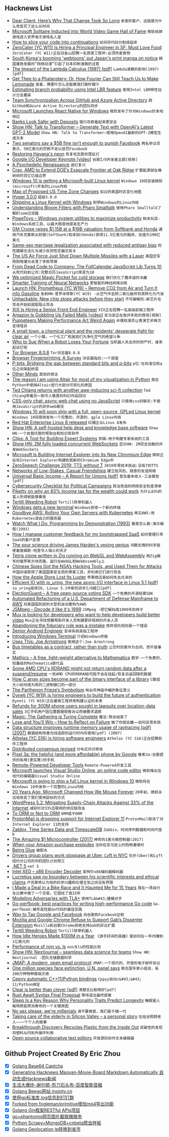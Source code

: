 ## Hacknews List


- [Dear Client, Here’s Why That Change Took So Long](https://www.simplethread.com/dear-client-heres-why-that-change-took-so-long/)  `亲爱的客户，这就是为什么改变花了这么长时间`
- [Microsoft Solitaire Inducted into World Video Game Hall of Fame](https://www.theverge.com/2019/5/6/18530946/microsoft-solitaire-world-video-game-hall-of-fame)  `微软纸牌游戏进入世界电子游戏名人堂`
- [How to slice your code into continuations](https://dpiponi.github.io/cont.html)  `如何将代码分割成延续`
- [ZeroCater (YC W11) Is Hiring a Principal Engineer in SF: Must Love Food](https://zerocater.com/about/careers/?gh_jid=1564864)  `ZeroCater (YC W11)正在旧金山招聘一名首席工程师:必须热爱食物`
- [South Korea&#39;s booming &#39;webtoons&#39; put Japan&#39;s print manga on notice](https://www.japantimes.co.jp/news/2019/05/05/business/tech/south-koreas-booming-webtoons-put-japans-print-manga-notice/)  `韩国蓬勃发展的“网络动漫”引起了日本印刷漫画的注意`
- [The Impact of the Lambda Calculus (1997) [pdf]](http://www-users.mat.umk.pl/~adwid/materialy/doc/church.pdf)  `Lambda演算的影响(1997)[pdf]`
- [Get Thee to a Phalanstery: Or, How Fourier Can Still Teach Us to Make Lemonade](https://publicdomainreview.org/2019/05/01/get-thee-to-a-phalanstery-or-how-fourier-can-still-teach-us-to-make-lemonade/)  `或者，傅里叶怎么还能教我们做柠檬汁`
- [Estimating branch probability using Intel LBR feature](https://easyperf.net/blog/2019/05/06/Estimating-branch-probability)  `使用Intel LBR特性估计分支概率`
- [Team Synchronization Across GitHub and Azure Active Directory](https://github.blog/2019-05-06-team-synchronization-across-github-and-azure-active-directory/)  `跨GitHub和Azure Active Directory的团队同步`
- [Microsoft Launches React Native for Windows](https://techcrunch.com/2019/05/06/microsoft-launches-react-native-for-windows/)  `微软发布了针对Windows的本地响应`
- [Banks Look Safer with Deposits](https://www.bloomberg.com/opinion/articles/2019-05-06/banks-look-safer-with-deposits)  `银行存款看起来更安全`
- [Show HN: Talk to Transformer – Generate Text with OpenAI&#39;s Latest GPT-2 Model](https://talktotransformer.com/)  `Show HN: Talk to Transformer—使用OpenAI最新的GPT-2模型生成文本`
- [Two senators say a $5B fine isn’t enough to punish Facebook](https://arstechnica.com/tech-policy/2019/05/two-senators-say-a-5-billion-fine-isnt-enough-to-punish-facebook/)  `两名参议员表示，50亿美元的罚款不足以惩罚Facebook`
- [Restoring Havana&#39;s neon](http://www.bbc.com/travel/story/20190505-is-havana-getting-a-makeover)  `恢复哈瓦那的霓虹灯`
- [Google I/O Developer Keynote [video]](https://events.google.com/io/)  `谷歌I/O开发者主题[视频]`
- [A Psychedelic Renaissance](https://www.philanthropy.com/article/With-Government-Skittish-About/246170?key=GCZRFFWJmdWfHIIYJmst8JP0M4DTMThB3J8gWMr73DvMQUzdvlnIckIeopOfeeXEQzk0Y0xhRF9fcWRWUGIyYTctTklFRXFZdTRyRVA1aFUwbGdhN0hPUk9tOA)  `迷幻复兴`
- [Cray, AMD to Extend DOE’s Exascale Frontier at Oak Ridge](https://www.hpcwire.com/2019/05/07/cray-amd-exascale-frontier-at-oak-ridge/)  `扩展能源部在橡树岭的百亿亿级边界`
- [Windows 10 is getting a Microsoft-built Linux kernel](https://www.zdnet.com/article/windows-10-is-getting-a-microsoft-built-linux-kernel/)  `Windows 10将安装微软(microsoft)开发的Linux内核`
- [Map of Proposed US Time Zone Changes](https://www.worldtimezone.com/dst_news/dst_news_usa07.html)  `拟议的美国时区变化地图`
- [Hyper 3.0.0](https://github.com/zeit/hyper/releases/tag/3.0.0)  `超级3.0.0`
- [Shipping a Linux Kernel with Windows](https://devblogs.microsoft.com/commandline/shipping-a-linux-kernel-with-windows/)  `附带Windows的Linux内核`
- [Understanding Bloom Filters with Pharo Smalltalk](https://osoco.es/thoughts/2019/05/understanding-bloom-filters-with-pharo-smalltalk/)  `使用Pharo Smalltalk了解Bloom过滤器`
- [PoweToys – Windows system utilities to maximize productivity](https://github.com/microsoft/PowerToys)  `粉末玩具- Windows系统工具，以最大限度地提高生产力`
- [GM Cruise raises $1.15B at a $19B valuation from Softbank and Honda](https://techcrunch.com/2019/05/07/gm-cruise-raises-1-5b-at-a-19b-valuation-from-softbank-and-honda/)  `通用汽车克鲁斯从软银(Softbank)和本田(Honda)获得11.5亿美元的融资，估值为190亿美元`
- [Same-sex marriage legalization associated with reduced antigay bias](https://www.pnas.org/content/116/18/8846)  `同性婚姻合法化与减少反同性恋偏见有关`
- [The US Air Force Just Shot Down Multiple Missiles with a Laser](https://www.thedrive.com/the-war-zone/27795/the-air-force-just-shot-down-multiple-missiles-with-a-laser-destined-for-fighter-aircraft)  `美国空军刚刚用激光击落了多枚导弹`
- [From Dead Code to Company: The FullCalendar JavaScript Lib Turns 10](https://fullcalendar.io/blog/2019/05/fullcalendar-turns-10)  `从死代码到公司:完整日历JavaScript库变为10`
- [We optimized Magic Pocket for cold storage](https://blogs.dropbox.com/tech/2019/05/how-we-optimized-magic-pocket-for-cold-storage/)  `我们优化了魔术袋的冷藏`
- [Smarter Training of Neural Networks](https://www.csail.mit.edu/news/smarter-training-neural-networks)  `更智能的神经网络训练`
- [Launch HN: Prometheus (YC W19) – Remove CO2 from Air and Turn It into Gasoline](item?id=19842240)  `发射HN:普罗米修斯(YC W19) -从空气中去除二氧化碳并将其转化为汽油`
- [Unhackable: New chip stops attacks before they start](https://news.umich.edu/unhackable-new-chip-stops-attacks-before-they-start/)  `不可破解的:新芯片在攻击开始前就能阻止攻击`
- [XIX Is Hiring a Senior Front End Engineer](http://www.indeed.com/job/senior-front-end-developer-4a95dc557dabbc39)  `XIX正在招聘一名高级前端工程师`
- [Amazon Is Gobbling Up Failed Malls [video]](https://www.wsj.com/video/why-amazon-is-gobbling-up-failed-malls/FC3559FE-945E-447C-8837-151C31D69127.html)  `亚马逊正在吞并失败的商场[视频]`
- [Puppeteers Making Performance Art Weird Again](https://www.artsy.net/article/artsy-editorial-punk-puppeteers-making-performance-art-weird)  `木偶戏演员让表演艺术再次变得怪异`
- [A small town, a chemical plant and the residents&#39; desperate fight for clear air](https://www.theguardian.com/us-news/ng-interactive/2019/may/06/cancertown-louisana-reserve-special-report)  `一个小镇，一个化工厂和居民们为净化空气的绝望斗争`
- [Who to Sue When a Robot Loses Your Fortune](https://www.bloomberg.com/news/articles/2019-05-06/who-to-sue-when-a-robot-loses-your-fortune)  `当机器人失去你的财产时，谁来起诉它呢`
- [Tor Browser 8.0.8](https://blog.torproject.org/new-release-tor-browser-808)  `Tor浏览器8.0.8`
- [Browser Fingerprinting: A Survey](https://arxiv.org/abs/1905.01051)  `浏览器指纹:一个调查`
- [P-bits: Bridging the gap between standard bits and q-bits](https://aip.scitation.org/doi/full/10.1063/1.5055860)  `p位:在标准位和q位之间架起桥梁`
- [Other Minds](https://plato.stanford.edu/entries/other-minds/)  `其他的想法`
- [The reason I am using Altair for most of my visualization in Python](http://fernandoi.cl/blog/posts/altair/)  `我在Python中使用Altair进行大部分可视化的原因`
- [Ted Chiang returns with another awe-inducing sci-fi collection](https://aux.avclub.com/ted-chiang-the-mind-behind-arrival-returns-with-anoth-1834449060)  `Ted Chiang带着另一部令人敬畏的科幻作品回归`
- [CSS-only chat: async web chat using no JavaScript](https://github.com/kkuchta/css-only-chat)  `只使用css的聊天:不使用JavaScript的异步web聊天`
- [Windows 10 will soon ship with a full, open-source, GPLed Linux kernel](https://arstechnica.com/gadgets/2019/05/windows-10-will-soon-ship-with-a-full-open-source-gpled-linux-kernel/)  `Windows 10将很快发布一个完整的、开源的、gple Linux内核`
- [Red Hat Enterprise Linux 8 released](https://www.redhat.com/en/enterprise-linux-8?701f20000012hnlAAA#)  `红帽企业Linux 8发布`
- [Show HN: A self-hosted help desk and knowledge base software](https://www.fullhelp.com/en?ref=hacker-news)  `Show HN:一个自我托管的帮助台和知识库软件`
- [Clips: A Tool for Building Expert Systems](http://www.clipsrules.net/)  `剪辑:用于构建专家系统的工具`
- [Show HN: 2M fully loaded concurrent WebSockets](https://oatpp.io/benchmark/websocket/2-million/)  `显示HN: 2M完全加载的并发WebSockets`
- [Microsoft Is Building Internet Explorer into Its New Chromium Edge](https://www.theverge.com/2019/5/6/18527875/microsoft-chromium-edge-new-features-build-2019)  `微软正在将Internet Explorer构建到其新的Chromium Edge中`
- [ZeroSpeech Challenge 2019: TTS without T](https://zerospeech.com/2019/)  `2019年零技术挑战:没有T的TTS`
- [Networks of Low-Stakes, Casual Friendships](https://www.nytimes.com/2019/05/06/smarter-living/why-you-need-a-network-of-low-stakes-casual-friendships.html)  `建立低风险、随意的友谊网络`
- [Universal Basic Income – A Report for Unions [pdf]](http://www.world-psi.org/sites/default/files/documents/research/en_ubi_full_report_2019.pdf)  `普及基本收入-工会报告[pdf]`
- [Cybersecurity Checklist for Political Campaigns](https://zeltser.com/security-checklist-for-campaigns/)  `政治竞选的网络安全检查清单`
- [Piketty on why an 83% income tax for the wealth could work](https://bostonreview.net/testing-tax-policy)  `为什么83%的富人所得税能够奏效`
- [Tertill Weeding Robot](https://www.youtube.com/watch?v=VwTWhMbnq9g)  `Tertill除草机器人`
- [Windows gets a new terminal](https://techcrunch.com/2019/05/06/windows-gets-a-new-terminal/)  `Windows获得一个新的终端`
- [Goodbye AWS: Rolling Your Own Servers with Kubernetes](https://gravitational.com/blog/aws_vs_colocation/)  `再见AWS:用Kubernetes滚自己的服务器`
- [Watch What I Do: Programming by Demonstration (1993)](http://acypher.com/wwid/)  `看我怎么做:演示编程(1993)`
- [How I manage customer feedback for my bootstrapped SaaS](https://blog.checklyhq.com/how-i-manage-customer-feedback-for-my-bootstrapped-saas/)  `如何管理引导SaaS的客户反馈`
- [The sour science driving James Harden&#39;s vexing genius](http://www.espn.com/nba/story/_/id/26662160/the-sour-science-driving-james-harden-vexing-genius)  `冷酷无情的科学驱使着詹姆斯·哈登令人恼火的天才`
- [Tetris clone written in Zig running on WebGL and WebAssembly](https://raulgrell.github.io/tetris/)  `用Zig编写的俄罗斯方块克隆，运行在WebGL和WebAssembly上`
- [Chinese Spies Got the NSA’s Hacking Tools, and Used Them for Attacks](https://www.nytimes.com/2019/05/06/us/politics/china-hacking-cyber.html)  `中国间谍获得了美国国家安全局的黑客工具，并利用它们进行攻击`
- [How the Apple Store Lost Its Luster](https://www.bloomberg.com/news/articles/2019-05-07/apple-store-locations-reviews-show-customer-service-in-decline)  `苹果商店是如何失去光泽的`
- [Efficient IO with io_uring, the new async I/O interface in Linux 5.1 [pdf]](http://kernel.dk/io_uring.pdf)  `io_uring高效IO, Linux 5.1中新的异步I/O接口[pdf]`
- [ElectionGuard – A free open-source voting SDK](https://blogs.microsoft.com/on-the-issues/2019/05/06/protecting-democratic-elections-though-secure-verifiable-voting/)  `一个免费的开源投票SDK`
- [Automated Refactoring of a U.S. Department of Defense Mainframe to AWS](https://aws.amazon.com/blogs/apn/automated-refactoring-of-a-u-s-department-of-defense-mainframe-to-aws/?mc_cid=f69afe9fe7&amp;mc_eid=1c2ecb2a49)  `将美国国防部的大型机自动重构为AWS`
- [JSMpeg – Decode it like it&#39;s 1999](https://jsmpeg.com/)  `JSMpeg -把它解码成1999年的样子`
- [Mux is looking for developers who want to help developers build better video](https://mux.com/jobs/)  `Mux正在寻找想要帮助开发人员构建更好视频的开发人员`
- [Abandoning the fiduciary rule was a mistake](https://www.bloomberg.com/opinion/articles/2019-05-06/trump-could-cost-future-retirees-billions)  `放弃信托规则是一个错误`
- [Senior Android Engineer](http://picktrace.com/careers)  `安卓系统高级工程师`
- [Introducing Windows Terminal](https://devblogs.microsoft.com/commandline/introducing-windows-terminal/)  `介绍Windows终端`
- [Uses This: Joe Armstrong](https://usesthis.com/interviews/joe.armstrong/)  `使用这个:Joe Armstrong`
- [Bus timetables as a contract, rather than truth](http://www.michalpaszkiewicz.co.uk/blog/timetables/index.html?q=nhn)  `公交时刻表作为合同，而不是事实`
- [Mathics – A free, light-weight alternative to Mathematica](https://mathics.github.io/)  `数学-一个免费的，轻量级的Mathematica替代品`
- [Some AMD CPU&#39;s RDRAND might not return random data after a suspend/resume](https://github.com/systemd/systemd/issues/11810#issuecomment-489727505)  `一些AMD CPU的RDRAND可能不会在挂起/恢复后返回随机数据`
- [How C array sizes become part of the binary interface of a library](https://developers.redhat.com/blog/2019/05/06/how-c-array-sizes-become-part-of-the-binary-interface-of-a-library/)  `C数组大小如何成为库的二进制接口的一部分`
- [The Parthenon Frieze’s Symbolism](https://brainab.com/community_pages/parthenon-frieze-46.html)  `帕台农神庙中楣的象征意义`
- [Dyneti (YC W19) is hiring engineers to build the future of authentication](https://dyneti.com/careers)  `Dyneti (YC W19)正在雇佣工程师来构建认证的未来`
- [Refunds for 300M phone users sought in lawsuits over location-data sales](https://arstechnica.com/tech-policy/2019/05/lawsuits-att-verizon-t-mobile-sprint-broke-law-by-selling-location-data/)  `3亿手机用户因位置数据销售诉讼而被要求退款`
- [Magic: The Gathering is Turing Complete](https://arxiv.org/abs/1904.09828)  `魔法:聚会结束了`
- [Lose and You’ll Win – How to Reflect on Failure](https://theascent.pub/lose-and-youll-win-how-to-reflect-on-failure-47657d42e0dd)  `输了你就会赢——如何反思失败`
- [Data structure improves runtime memory usage of raytracing [pdf] (2007)](http://gamma.cs.unc.edu/RS/paper_rt07.pdf)  `数据结构改善光线追踪的运行时内存使用[pdf] (2007)`
- [Athelas (YC S16) is hiring software engineers](item?id=19846533)  `Athelas (YC S16)正在招聘软件工程师`
- [Distributed consensus revised](https://blog.acolyer.org/2019/05/07/distributed-consensus-revised-part-i/)  `分布式共识修改`
- [Pixel 3a: the helpful (and more affordable) phone by Google](https://blog.google/products/pixel/io-pixel-3a/)  `像素3a:谷歌提供的有用(更实惠)的手机`
- [Remote-Powered Developer Tools](https://devblogs.microsoft.com/visualstudio/intelligent-productivity-and-collaboration-from-anywhere/)  `Remote-Powered开发工具`
- [Microsoft launches Visual Studio Online, an online code editor](https://techcrunch.com/2019/05/06/microsoft-launches-visual-studio-online-an-online-code-editor/)  `微软推出在线代码编辑器Visual Studio Online`
- [Microsoft is going to ship a full Linux kernel in Windows 10](https://www.theverge.com/2019/5/6/18534687/microsoft-windows-10-linux-kernel-feature)  `微软将在Windows 10中发布一个完整的Linux内核`
- [20 Years Ago, Microsoft Changed How We Mouse Forever](https://gizmodo.com/20-years-ago-microsoft-changed-how-we-mouse-forever-1834274151)  `20年前，微软永远地改变了我们使用鼠标的方式`
- [WordPress 5.2: Mitigating Supply-Chain Attacks Against 33% of the Internet](https://paragonie.com/blog/2019/05/wordpress-5-2-mitigating-supply-chain-attacks-against-33-internet)  `减轻针对33%互联网的供应链攻击`
- [To ORM or Not to ORM](https://eli.thegreenplace.net/2019/to-orm-or-not-to-orm/)  `ORM或不ORM`
- [ProtonMail is dropping support for Internet Explorer 11](https://protonmail.com/blog/internet-explorer-support/)  `ProtonMail取消了对Internet Explorer 11的支持`
- [Zabbix, Time Series Data and TimescaleDB](https://blog.zabbix.com/zabbix-time-series-data-and-timescaledb/6642/)  `Zabbix，时间序列数据和时间尺度b`
- [The Amazing $1 Microcontroller (2017)](https://jaycarlson.net/microcontrollers/)  `神奇的1美元微控制器(2017)`
- [When your Amazon purchase explodes](https://www.theatlantic.com/technology/archive/2019/04/lithium-ion-batteries-amazon-are-exploding/587005/)  `当你在亚马逊上的购物激增时`
- [Being Glue](https://noidea.dog/glue)  `被胶水`
- [Drivers group plans work stoppage at Uber, Lyft in NYC](http://www.fox5ny.com/news/uber-lyft-drivers-work-stoppage)  `优步(Uber)和Lyft纽约分公司的司机团队计划停工`
- [.NET 5](https://devblogs.microsoft.com/dotnet/introducing-net-5/)  `net 5`
- [Intel XED – x86 Encoder Decoder](https://intelxed.github.io/)  `英特尔x86编码器解码器`
- [Lucretius saw no boundary between his scientific interests and ethical claims](https://aeon.co/essays/lucretius-the-flat-earth-and-the-malaise-of-modern-science)  `卢克莱修认为他的科学兴趣和伦理主张之间没有界限`
- [I Made a Deal in a Bike Race and It Haunted Me for 15 Years](https://www.bicycling.com/racing/a22551004/i-made-a-deal-in-a-bike-race/)  `我在一场自行车比赛中做了一个交易，它困扰了我15年`
- [Modeling Adversaries with TLA&#43;](https://www.hillelwayne.com/post/adversaries/)  `使用TLA&#43;建模对手`
- [Go-perfbook: best practices for writing high-performance Go code](https://github.com/dgryski/go-perfbook)  `Go-perfbook:编写高性能Go代码的最佳实践`
- [Way to Tax Google and Facebook](https://www.bloomberg.com/opinion/articles/2019-05-03/the-czech-republic-s-new-digital-tax-is-the-right-approach)  `向谷歌和Facebook征税`
- [Mozilla and Google Chrome Refuse to Support Gab’s Dissenter Extension](https://hub.packtpub.com/mozilla-and-google-chrome-refuse-to-support-gabs-dissenter-extension-for-violating-acceptable-use-policy/)  `Mozilla和谷歌Chrome拒绝支持Gab的异议扩展`
- [Tertill Weeding Robot](https://www.tertill.com/product/tertill-weeding-robot/)  `Tertill除草机器人`
- [How Idle Heroes Made $100M in a Year](https://www.deconstructoroffun.com/blog/2018/2/27/u6ap146ff5rkmm7fj1qzuhggp395l4)  `《游手好闲的英雄》是如何在一年内赚到1亿美元的`
- [Performance of nnn vs. ls](https://github.com/jarun/nnn/wiki/performance)  `nnn与ls的性能比较`
- [Show HN: Nextjournal – seamless data science for teams](https://nextjournal.com)  `Show HN: Nextjournal -团队无缝数据科学`
- [JMAP: A modern, open email protocol](https://www.ietf.org/blog/jmap/)  `JMAP:一个现代的、开放的电子邮件协议`
- [One million species face extinction, U.N. panel says](https://www.washingtonpost.com/climate-environment/2019/05/06/one-million-species-face-extinction-un-panel-says-humans-will-suffer-result/)  `联合国专家小组说，有100万种物种面临灭绝`
- [Cppyy automatic C&#43;&#43;11/Python bindings](https://cppyy.readthedocs.io/en/latest/index.html)  `Cppyy自动c&#43;&#43; 11/Python绑定`
- [Clear is better than clever [pdf]](https://dave.cheney.net/paste/clear-is-better-than-clever.pdf)  `清楚总比聪明好[pdf]`
- [Rust Await Syntax Final Proposal](https://boats.gitlab.io/blog/post/await-decision/)  `等待语法最终提案`
- [Sleep Is a Key Reason Why Personality Traits Predict Longevity](https://digest.bps.org.uk/2019/05/01/researchers-identity-sleep-as-a-key-reason-why-personality-traits-predict-longevity)  `睡眠是人格特质能预测寿命的一个关键原因`
- [No sex please, we&#39;re millenials](https://www.economist.com/united-states/2019/05/04/no-sex-please-were-millennials)  `请不要做爱，我们是千禧一代`
- [Taking care of the elderly in Silicon Valley – a personal story](https://venturebeat.com/2019/05/03/taking-care-of-the-elderly-in-silicon-valley-a-personal-story/)  `在硅谷照顾老人——一个个人的故事`
- [Breakthrough Discovery Recycles Plastic from the Inside Out](https://newscenter.lbl.gov/2019/05/06/recycling-plastic-from-the-inside-out/)  `突破性的发现将塑料从内到外循环利用`
- [Open source collaborative text editors](https://juretriglav.si/open-source-collaborative-text-editors/)  `开放源码协作文本编辑器`

## Github Project Created By Eric Zhou

- [x] [Golang Base64 Captcha](https://github.com/mojocn/base64Captcha)
- [x] [Generating Hacknews Maoyan-Movie-Board Markdown Automatically 自动生成Hacknews新闻](https://github.com/dejavuzhou/md-genie)
- [x] [生活大爆炸-谢尔顿-剪刀石头布-百度智能音箱](https://github.com/mojocn/dueros-bang-game)
- [x] [Golang Beego网站 mojotv.cn](https://github.com/mojocn/www.mojotv.cn)
- [x] [使用go标准库,log信息到钉钉群](https://github.com/mojocn/dooger)
- [x] [Forked from fogleman/primitive增加mp4导出功能](https://github.com/mojocn/primitive)
- [x] [Golang Gin框架RESTful APIs项目](https://github.com/JJJJJJJerk/ezier-golang-web-api-framework)
- [x] [go+phantomjs网页图片截取微服务](https://github.com/mojocn/screen_shot)
- [x] [Python Scrapy+MongoDB+cnbeta爬虫样板](https://github.com/mojocn/scrapy_mongodb_boilerplate_cnbeta)
- [x] [Golang Geolocation Ip转换到省市](https://github.com/mojocn/ip2location)